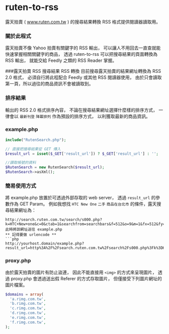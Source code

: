 ruten-to-rss
============

露天拍賣 ( www.ruten.com.tw ) 的搜尋結果轉換 RSS 格式提供閱讀器讀取用。

### 關於此程式
露天拍賣不像 Yahoo 拍賣有關鍵字的 RSS 輸出，
可以讓人不用回去一直查就能快速掌握相關關鍵字的商品，
透過 ruten-to-rss 可以把搜尋結果的頁面轉換為 RSS 輸出，
就能交給 Feedly 之類的 RSS Reader 掌握。

###露天拍賣 RSS 搜尋結果 RSS 轉換
目前搜尋露天拍賣的結果網址轉換為 RSS 2.0 格式，
必須自行將此程配合 Feedly 或其他 RSS 閱讀器使用，
由於只會讀取第一頁，所以過往的商品資訊不會被讀取到。

### 排序結果
輸出的 RSS 2.0 格式排序內容，
不論在搜尋結果網址選擇什麼樣的排序方式，
一律會以 `最新刊登` `降冪排列` 作為預設的排序方式，
以利獲取最新的商品資訊。

### example.php
```php
include("RutenSearch.php");

// 直接把搜尋結果從 GET 傳入
$result_url = isset($_GET['result_url']) ? $_GET['result_url'] : '';

//讀取帳號的資料
$RutenSearch = new RutenSearch($result_url);
$RutenSearch->asXml();
```

### 簡易使用方式
將 example.php 放置於可透過外部存取的 web server，
透過 `result_url` 的參數作為 GET Param。
例如我想找 `HTC New One` `二手` `商品在台北市` 的條件，露天搜尋結果網址為：
```
http://search.ruten.com.tw/search/s000.php?k=HTC+New+one&c=0&ctab=1&searchfrom=searchbars&f=512&o=9&m=1&fx=512&fy=1&h=0&p1=&p2=```
此時將該網址送往 example.php
** 記得要做 urlencode **
```php
http://yourhost.domain/example.php?result_url=http%3A%2F%2Fsearch.ruten.com.tw%2Fsearch%2Fs000.php%3Fk%3DHTC%2BNew%2Bone%26c%3D0%26ctab%3D1%26searchfrom%3Dsearchbars%26f%3D512%26o%3D9%26m%3D1%26fx%3D512%26fy%3D1%26h%3D0%26p1%3D%26p2%3D
```

### proxy.php
由於露天拍賣的圖片有防止盜連，
因此不能直接用 `<img>` 的方式來呈現圖片，
透過 proxy.php 會透過送出假 Referer 的方式存取圖片，
但僅接受下列圖片網址的圖片檔案。
```php
$domains = array(
  'a.rimg.com.tw',
  'b.rimg.com.tw',
  'c.rimg.com.tw',
  'd.rimg.com.tw',
  'e.rimg.com.tw',
  'f.rimg.com.tw',
);
```